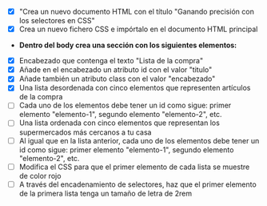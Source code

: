 - [x] "Crea un nuevo documento HTML con el título "Ganando precisión con los selectores en CSS"
- [x] Crea un nuevo fichero CSS e impórtalo en el documento HTML principal
+ **Dentro del body crea una sección con los siguientes elementos:**
- [x] Encabezado que contenga el texto "Lista de la compra"
- [x] Añade en el encabezado un atributo id con el valor "titulo"
- [x] Añade también un atributo class con el valor "encabezado"
- [x] Una lista desordenada con cinco elementos que representen artículos de la compra
- [ ] Cada uno de los elementos debe tener un id como sigue: primer elemento "elemento-1", segundo elemento "elemento-2", etc.
- [ ] Una lista ordenada con cinco elementos que representan los supermercados más cercanos a tu casa
- [ ] Al igual que en la lista anterior, cada uno de los elementos debe tener un id como sigue: primer elemento "elemento-1", segundo elemento "elemento-2", etc.
- [ ] Modifica el CSS para que el primer elemento de cada lista se muestre de color rojo
- [ ] A través del encadenamiento de selectores, haz que el primer elemento de la primera lista tenga un tamaño de letra de 2rem